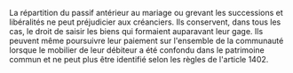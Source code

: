   
La répartition du passif antérieur au mariage ou grevant les successions et libéralités ne peut préjudicier aux créanciers. Ils conservent, dans tous les cas, le droit de saisir les biens qui formaient auparavant leur gage. Ils peuvent même poursuivre leur paiement sur l'ensemble de la communauté lorsque le mobilier de leur débiteur a été confondu dans le patrimoine commun et ne peut plus être identifié selon les règles de l'article 1402.  

  

